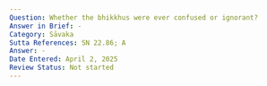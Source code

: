 ```yaml
---
Question: Whether the bhikkhus were ever confused or ignorant?
Answer in Brief: -
Category: Sāvaka
Sutta References: SN 22.86; A
Answer: -
Date Entered: April 2, 2025
Review Status: Not started
---
```

